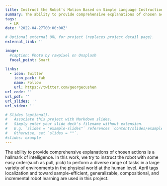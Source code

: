```yaml
---
title: Instruct the Robot’s Motion Based on Simple Language Instructions.
summary: The ability to provide comprehensive explanations of chosen actions is a hallmark of intelligence. In this work, we try to instruct the robot based on simple language instructions (such as pull, pick) to perform a diverse range of tasks in a large variety of environments in the physical world at the human level.  April tags localization and toward sample-efficient, generalizable, compositional, and incremental robot learning are used in this project.
tags:
  - LR
date: '2022-04-27T00:00:00Z'

# Optional external URL for project (replaces project detail page).
external_link: ''

image:
  #caption: Photo by rawpixel on Unsplash
  focal_point: Smart

links:
  - icon: twitter
    icon_pack: fab
    name: Follow
    url: https://twitter.com/georgecushen
url_code: ''
url_pdf: ''
url_slides: ''
url_video: ''

# Slides (optional).
#   Associate this project with Markdown slides.
#   Simply enter your slide deck's filename without extension.
#   E.g. `slides = "example-slides"` references `content/slides/example-slides.md`.
#   Otherwise, set `slides = ""`.
#slides: example
---
```


The ability to provide comprehensive explanations of chosen actions is a hallmark of intelligence. In this work, we try to instruct the robot with some easy order(such as pull, pick) to perform a diverse range of tasks in a large variety of environments in the physical world at the human level.  April tags localization and toward sample-efficient, generalizable, compositional, and incremental robot learning are used in this project.
